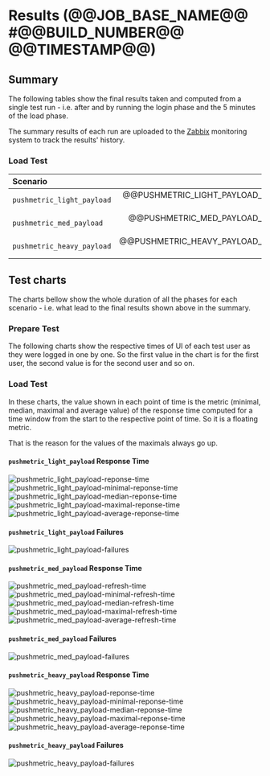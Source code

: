# Results (@@JOB_BASE_NAME@@ #@@BUILD_NUMBER@@ @@TIMESTAMP@@)
## Summary
The following tables show the final results taken and computed from a single test run - i.e. after and by running the login phase and the 5 minutes of the load phase.

The summary results of each run are uploaded to the
[Zabbix](https://zabbix.devshift.net:9443/zabbix/charts.php?fullscreen=1&graphid=TODO:Fill_in_graph_id)
monitoring system to track the results' history.

### Load Test
| Scenario | Minimal | Median | Maximal | Average | Failed |
| :--- | ---: | ---: | ---: | ---: | ---: |
|`pushmetric_light_payload`| @@PUSHMETRIC_LIGHT_PAYLOAD_MIN@@ ms | @@PUSHMETRIC_LIGHT_PAYLOAD_MEDIAN@@ ms | @@PUSHMETRIC_LIGHT_PAYLOAD_MAX@@ ms | @@PUSHMETRIC_LIGHT_PAYLOAD_AVERAGE@@ ms | @@PUSHMETRIC_LIGHT_PAYLOAD_FAILED@@ |
|`pushmetric_med_payload`| @@PUSHMETRIC_MED_PAYLOAD_MIN@@ ms | @@PUSHMETRIC_MED_PAYLOAD_MEDIAN@@ ms | @@PUSHMETRIC_MED_PAYLOAD_MAX@@ ms | @@PUSHMETRIC_MED_PAYLOAD_AVERAGE@@ ms | @@PUSHMETRIC_MED_PAYLOAD_FAILED@@ |
|`pushmetric_heavy_payload`| @@PUSHMETRIC_HEAVY_PAYLOAD_MIN@@ ms | @@PUSHMETRIC_HEAVY_PAYLOAD_MEDIAN@@ ms | @@PUSHMETRIC_HEAVY_PAYLOAD_MAX@@ ms | @@PUSHMETRIC_HEAVY_PAYLOAD_AVERAGE@@ ms | @@PUSHMETRIC_HEAVY_PAYLOAD_FAILED@@ |

## Test charts
The charts bellow show the whole duration of all the phases for each scenario - i.e. what lead to the final results shown above in the summary.

### Prepare Test
The following charts show the respective times of UI of each test user as they were logged in one by one.
So the first value in the chart is for the first user, the second value is for the second user and so on.

### Load Test
In these charts, the value shown in each point of time is the metric (minimal, median, maximal and average value) of the response time
computed for a time window from the start to the respective point of time. So it is a floating metric.

That is the reason for the values of the maximals always go up.
#### `pushmetric_light_payload` Response Time
![pushmetric_light_payload-reponse-time](./@@JOB_BASE_NAME@@-@@BUILD_NUMBER@@-POST_pushmetric_light_payload-response-time.png)
![pushmetric_light_payload-minimal-reponse-time](./@@JOB_BASE_NAME@@-@@BUILD_NUMBER@@-POST_pushmetric_light_payload-minimal-response-time.png)
![pushmetric_light_payload-median-reponse-time](./@@JOB_BASE_NAME@@-@@BUILD_NUMBER@@-POST_pushmetric_light_payload-median-response-time.png)
![pushmetric_light_payload-maximal-reponse-time](./@@JOB_BASE_NAME@@-@@BUILD_NUMBER@@-POST_pushmetric_light_payload-maximal-response-time.png)
![pushmetric_light_payload-average-reponse-time](./@@JOB_BASE_NAME@@-@@BUILD_NUMBER@@-POST_pushmetric_light_payload-average-response-time.png)
#### `pushmetric_light_payload` Failures
![pushmetric_light_payload-failures](./@@JOB_BASE_NAME@@-@@BUILD_NUMBER@@-POST_pushmetric_light_payload-failures.png)
#### `pushmetric_med_payload` Response Time
![pushmetric_med_payload-refresh-time](./@@JOB_BASE_NAME@@-@@BUILD_NUMBER@@-POST_pushmetric_med_payload-response-time.png)
![pushmetric_med_payload-minimal-refresh-time](./@@JOB_BASE_NAME@@-@@BUILD_NUMBER@@-POST_pushmetric_med_payload-minimal-response-time.png)
![pushmetric_med_payload-median-refresh-time](./@@JOB_BASE_NAME@@-@@BUILD_NUMBER@@-POST_pushmetric_med_payload-median-response-time.png)
![pushmetric_med_payload-maximal-refresh-time](./@@JOB_BASE_NAME@@-@@BUILD_NUMBER@@-POST_pushmetric_med_payload-maximal-response-time.png)
![pushmetric_med_payload-average-refresh-time](./@@JOB_BASE_NAME@@-@@BUILD_NUMBER@@-POST_pushmetric_med_payload-average-response-time.png)
#### `pushmetric_med_payload` Failures
![pushmetric_med_payload-failures](./@@JOB_BASE_NAME@@-@@BUILD_NUMBER@@-POST_pushmetric_med_payload-failures.png)
#### `pushmetric_heavy_payload` Response Time
![pushmetric_heavy_payload-reponse-time](./@@JOB_BASE_NAME@@-@@BUILD_NUMBER@@-POST_pushmetric_heavy_payload-response-time.png)
![pushmetric_heavy_payload-minimal-reponse-time](./@@JOB_BASE_NAME@@-@@BUILD_NUMBER@@-POST_pushmetric_heavy_payload-minimal-response-time.png)
![pushmetric_heavy_payload-median-reponse-time](./@@JOB_BASE_NAME@@-@@BUILD_NUMBER@@-POST_pushmetric_heavy_payload-median-response-time.png)
![pushmetric_heavy_payload-maximal-reponse-time](./@@JOB_BASE_NAME@@-@@BUILD_NUMBER@@-POST_pushmetric_heavy_payload-maximal-response-time.png)
![pushmetric_heavy_payload-average-reponse-time](./@@JOB_BASE_NAME@@-@@BUILD_NUMBER@@-POST_pushmetric_heavy_payload-average-response-time.png)
#### `pushmetric_heavy_payload` Failures
![pushmetric_heavy_payload-failures](./@@JOB_BASE_NAME@@-@@BUILD_NUMBER@@-POST_pushmetric_heavy_payload-failures.png)